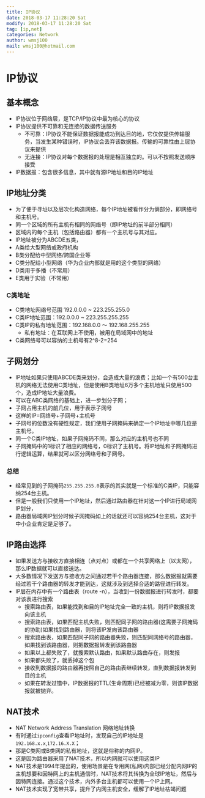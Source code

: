 ```yaml
---
title: IP协议
date: 2018-03-17 11:28:20 Sat
modify: 2018-03-17 11:28:20 Sat
tag: [ip,net]
categories: Network
author: wmsj100
mail: wmsj100@hotmail.com
---
```


# IP协议

## 基本概念
- IP协议位于网络层，是TCP/IP协议中最为核心的协议
- IP协议提供不可靠和无连接的数据传送服务
	- 不可靠：IP协议不能保证数据报能成功到达目的地，它仅仅提供传输服务，当发生某种错误时，IP协议会丢弃该数据报。传输的可靠性由上层协议来提供
	- 无连接：IP协议对每个数据报的处理是相互独立的。可以不按照发送顺序接受
- IP数据报：包含很多信息，其中就有源IP地址和目的IP地址

## IP地址分类
- 为了便于寻址以及层次化构造网络，每个IP地址被看作分为俩部分，即网络号和主机号。
- 同一个区域的所有主机有相同的网络号（即IP地址的前半部分相同）
- 区域内的每个主机（包括路由器）都有一个主机号与其对应。
- IP地址被分为ABCDE五类，
- A类给大型网络或政府机构
- B类分配给中型网络/跨国企业等
- C类分配给小型网络（华为企业内部就是用的这个类型的网络）
- D类用于多播（不常用）
- E类用于实验（不常用）

### C类地址 
- C类地址网络号范围 192.0.0.0 ~ 223.255.255.0
- C类IP地址范围：192.0.0.0 ~ 223.255.255.255
- C类IP的私有地址范围：192.168.0.0 ～ 192.168.255.255
	- 私有地址：在互联网上不使用，被用在局域网中的地址
- C类网络号可以容纳的主机号有2^8-2=254

## 子网划分
- IP地址如果只使用ABCDE类来划分，会造成大量的浪费；比如一个有500台主机的网络无法使用C类地址，但是使用B类地址6万多个主机地址只使用500个，造成IP地址大量浪费。
- 可以在ABC类网络的基础上，进一步划分子网；
- 子网占用主机的前几位，用于表示子网号
- 这样的IP=网络号+子网号+主机号
- 子网号的位数没有硬性规定，我们使用子网掩码来确定一个IP地址中哪几位是主机号。
- 同一个C类IP地址，如果子网掩码不同，那么对应的主机号也不同
- 子网掩码中的1标识了相应的网络号，0标识了主机号。将IP地址和子网掩码进行逻辑运算，结果就可以区分网络号和子网号。

### 总结
- 经常见到的子网掩码`255.255.255.0`表示的其实就是一个标准的C类IP，只能容纳254台主机。
- 但是一般我们只使用一个IP地址，然后通过路由器在针对这一个IP进行局域网IP划分，
- 路由器局域网IP划分时候子网掩码如上的话就还可以容纳254台主机，这对于中小企业肯定是足够了。

## IP路由选择
- 如果发送方与接收方直接相连（点对点）或都在一个共享网络上（以太网），那么IP数据就可以直接送达。
- 大多数情况下发送方与接收方之间通过若干个路由器连接，那么数据报就需要经过若干个路由器的转发才能到达，这就涉及到选择合适的路径进行转发。
- IP层在内存中有一个路由表（route -n），当收到一份数据报进行转发时，都要对该表进行搜索
	- 搜索路由表，如果能找到和目的IP地址完全一致的主机，则将IP数据报发向该主机
	- 搜索路由表，如果匹配主机失败，则匹配同子网的路由器(这需要子网掩码的协助)如果找到路由器，则将该IP发向该路由器
	- 搜索路由表，如果匹配同子网的路由器失败，则匹配同网络号的路由器，如果找到该路由器，则把数据报转发到该路由器
	- 如果以上都失败了，就搜索默认路由，如果默认路由存在，则发报
	- 如果都失败了，就丢掉这个包
	- 接收到数据报的路由器再按照自己的路由表继续转发，直到数据报转发到目的主机
	- 如果在转发过错中，IP数据报的TTL(生命周期)已经被减为零，则该IP数据报就被抛弃。

## NAT技术
- NAT Network Address Translation 网络地址转换
- 有时通过`ipconfig`查看IP地址时，发现自己的IP地址是`192.168.x.x`,`172.16.X.X`；
- 那是C类网或B类网的私有地址，这就是俗称的内网IP。
- 这是因为路由器采用了NAT技术，所以内网就可以使用这类IP
- NAT技术是1994年提出的，使用场景是在专用网(私网)内部已经分配内网IP的主机想要和因特网上的主机通信时，NAT技术将其转换为全球IP地址，然后与因特网连接。通过这个技术，内外多台主机都可以使用一个IP上网。
- NAT技术实现了宽带共享，提升了内网主机安全，缓解了IP地址枯竭问题
